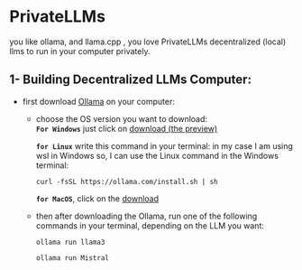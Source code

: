 # PrivateLLMs
 
you like ollama, and llama.cpp , you love PrivateLLMs decentralized (local) llms to run in your computer privately. 

## 1- Building Decentralized LLMs Computer:
  - first download [Ollama](https://ollama.com/download/) on your computer:
      - choose the OS version you want to download:\
             **`For Windows`** just click on [download (the preview)](https://ollama.com/download/OllamaSetup.exe)
     
          **`for Linux`** write this command in your terminal:
           in my case I am using wsl in Windows so, I can use the Linux command in the Windows terminal:
        ```
        curl -fsSL https://ollama.com/install.sh | sh
        ```
         
           **`for MacOS`**, click on the [download](https://ollama.com/download/Ollama-darwin.zip) 

    - then after downloading the Ollama, run one of the following commands in your terminal, depending on the LLM you want:
      ```
      ollama run llama3
      ```
      ```
      ollama run Mistral
      ```
